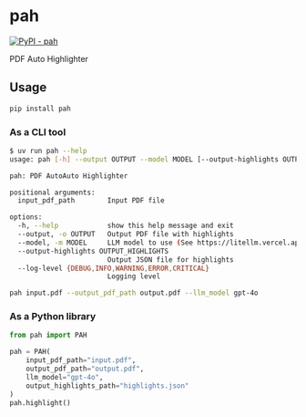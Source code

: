 # pah

[![PyPI - pah](https://img.shields.io/pypi/v/pah)](https://pypi.org/project/pah/)

PDF Auto Highlighter

## Usage

```bash
pip install pah
```

### As a CLI tool

```bash
$ uv run pah --help
usage: pah [-h] --output OUTPUT --model MODEL [--output-highlights OUTPUT_HIGHLIGHTS] [--log-level {DEBUG,INFO,WARNING,ERROR,CRITICAL}] input_pdf_path

pah: PDF AutoAuto Highlighter

positional arguments:
  input_pdf_path        Input PDF file

options:
  -h, --help            show this help message and exit
  --output, -o OUTPUT   Output PDF file with highlights
  --model, -m MODEL     LLM model to use (See https://litellm.vercel.app/docs/providers)
  --output-highlights OUTPUT_HIGHLIGHTS
                        Output JSON file for highlights
  --log-level {DEBUG,INFO,WARNING,ERROR,CRITICAL}
                        Logging level
```

```bash
pah input.pdf --output_pdf_path output.pdf --llm_model gpt-4o
```

### As a Python library

```python
from pah import PAH

pah = PAH(
    input_pdf_path="input.pdf",
    output_pdf_path="output.pdf",
    llm_model="gpt-4o",
    output_highlights_path="highlights.json"
)
pah.highlight()
```
